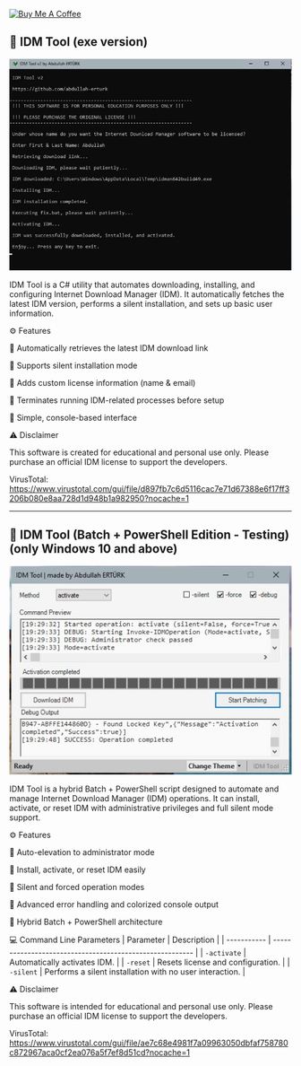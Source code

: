 <a href="https://buymeacoffee.com/abdullaherturk" target="_blank"><img src="https://cdn.buymeacoffee.com/buttons/v2/default-yellow.png" alt="Buy Me A Coffee" style="height: 60px !important;width: 217px !important;" ></a>


## 🧰 IDM Tool (exe version)

![sample](https://raw.githubusercontent.com/abdullah-erturk/IDM-Tool/refs/heads/main/IDMTool%20exe.jpg)

IDM Tool is a C# utility that automates downloading, installing, and configuring Internet Download Manager (IDM).
It automatically fetches the latest IDM version, performs a silent installation, and sets up basic user information.

⚙️ Features

🔹 Automatically retrieves the latest IDM download link

🔹 Supports silent installation mode

🔹 Adds custom license information (name & email)

🔹 Terminates running IDM-related processes before setup

🔹 Simple, console-based interface

⚠️ Disclaimer

This software is created for educational and personal use only.
Please purchase an official IDM license to support the developers.

VirusTotal:
https://www.virustotal.com/gui/file/d897fb7c6d5116cac7e71d67388e6f17ff3206b080e8aa728d1d948b1a982950?nocache=1

---

## 🧰 IDM Tool (Batch + PowerShell Edition - Testing) (only Windows 10 and above)

![sample](https://raw.githubusercontent.com/abdullah-erturk/IDM-Tool/refs/heads/main/IDMTool%20powershell.jpg)

IDM Tool is a hybrid Batch + PowerShell script designed to automate and manage Internet Download Manager (IDM) operations.
It can install, activate, or reset IDM with administrative privileges and full silent mode support.

⚙️ Features

🔹 Auto-elevation to administrator mode

🔹 Install, activate, or reset IDM easily

🔹 Silent and forced operation modes

🔹 Advanced error handling and colorized console output

🔹 Hybrid Batch + PowerShell architecture

💻 Command Line Parameters
| Parameter   | Description                                              |
| ----------- | -------------------------------------------------------- |
| `-activate` | Automatically activates IDM.                             |
| `-reset`    | Resets license and configuration.                        |
| `-silent`   | Performs a silent installation with no user interaction. |


⚠️ Disclaimer

This software is intended for educational and personal use only.
Please purchase an official IDM license to support the developers.

VirusTotal:
https://www.virustotal.com/gui/file/ae7c68e4981f7a09963050dbfaf758780c872967aca0cf2ea076a5f7ef8d51cd?nocache=1
